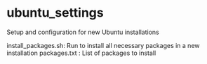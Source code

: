 # ubuntu_settings
Setup and configuration for new Ubuntu installations

install_packages.sh: Run to install all necessary packages in a new installation
packages.txt       : List of packages to install
